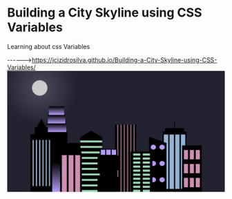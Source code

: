 # Building a City Skyline using CSS Variables
 Learning about css Variables
 
 ------>https://jcizidrosilva.github.io/Building-a-City-Skyline-using-CSS-Variables/
<img src="images/1.png">
